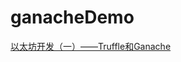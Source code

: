 # ganacheDemo

[以太坊开发（一）——Truffle和Ganache](https://blog.csdn.net/turkeycock/article/details/79165602)